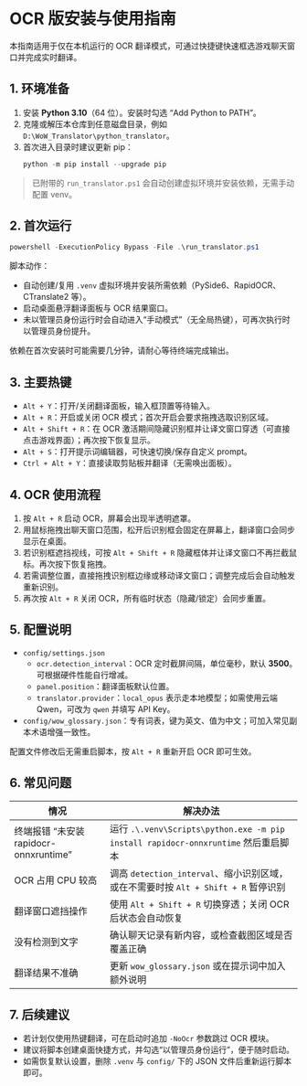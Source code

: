 ﻿# OCR 版安装与使用指南

本指南适用于仅在本机运行的 OCR 翻译模式，可通过快捷键快速框选游戏聊天窗口并完成实时翻译。

## 1. 环境准备

1. 安装 **Python 3.10**（64 位）。安装时勾选 “Add Python to PATH”。
2. 克隆或解压本仓库到任意磁盘目录，例如 `D:\WoW_Translator\python_translator`。
3. 首次进入目录时建议更新 pip：
   ```powershell
   python -m pip install --upgrade pip
   ```

> 已附带的 `run_translator.ps1` 会自动创建虚拟环境并安装依赖，无需手动配置 venv。

## 2. 首次运行

```powershell
powershell -ExecutionPolicy Bypass -File .\run_translator.ps1
```

脚本动作：
- 自动创建/复用 `.venv` 虚拟环境并安装所需依赖（PySide6、RapidOCR、CTranslate2 等）。
- 启动桌面悬浮翻译面板与 OCR 结果窗口。
- 未以管理员身份运行时会自动进入“手动模式”（无全局热键），可再次执行时以管理员身份提升。

依赖在首次安装时可能需要几分钟，请耐心等待终端完成输出。

## 3. 主要热键

- `Alt + Y`：打开/关闭翻译面板，输入框顶置等待输入。
- `Alt + R`：开启或关闭 OCR 模式；首次开启会要求拖拽选取识别区域。
- `Alt + Shift + R`：在 OCR 激活期间隐藏识别框并让译文窗口穿透（可直接点击游戏界面）；再次按下恢复显示。
- `Alt + S`：打开提示词编辑器，可快速切换/保存自定义 prompt。
- `Ctrl + Alt + Y`：直接读取剪贴板并翻译（无需唤出面板）。

## 4. OCR 使用流程

1. 按 `Alt + R` 启动 OCR，屏幕会出现半透明遮罩。
2. 用鼠标拖拽出聊天窗口范围，松开后识别框会固定在屏幕上，翻译窗口会同步显示在桌面。
3. 若识别框遮挡视线，可按 `Alt + Shift + R` 隐藏框体并让译文窗口不再拦截鼠标。再次按下恢复拖拽。
4. 若需调整位置，直接拖拽识别框边缘或移动译文窗口；调整完成后会自动触发重新识别。
5. 再次按 `Alt + R` 关闭 OCR，所有临时状态（隐藏/锁定）会同步重置。

## 5. 配置说明

- `config/settings.json`
  - `ocr.detection_interval`：OCR 定时截屏间隔，单位毫秒，默认 **3500**。可根据硬件性能自行增减。
  - `panel.position`：翻译面板默认位置。
  - `translator.provider`：`local_opus` 表示走本地模型；如需使用云端 Qwen，可改为 `qwen` 并填写 API Key。
- `config/wow_glossary.json`：专有词表，键为英文、值为中文；可加入常见副本术语增强一致性。

配置文件修改后无需重启脚本，按 `Alt + R` 重新开启 OCR 即可生效。

## 6. 常见问题

| 情况 | 解决办法 |
| ---- | -------- |
| 终端报错 “未安装 rapidocr-onnxruntime” | 运行 `.\.venv\Scripts\python.exe -m pip install rapidocr-onnxruntime` 然后重启脚本 |
| OCR 占用 CPU 较高 | 调高 `detection_interval`、缩小识别区域，或在不需要时按 `Alt + Shift + R` 暂停识别 |
| 翻译窗口遮挡操作 | 使用 `Alt + Shift + R` 切换穿透；关闭 OCR 后状态会自动恢复 |
| 没有检测到文字 | 确认聊天记录有新内容，或检查截图区域是否覆盖正确 |
| 翻译结果不准确 | 更新 `wow_glossary.json` 或在提示词中加入额外说明 |

## 7. 后续建议

- 若计划仅使用热键翻译，可在启动时追加 `-NoOcr` 参数跳过 OCR 模块。
- 建议将脚本创建桌面快捷方式，并勾选“以管理员身份运行”，便于随时启动。
- 如需恢复默认设置，删除 `.venv` 与 `config/` 下的 JSON 文件后重新运行脚本即可。
